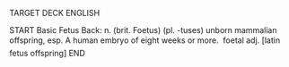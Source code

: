 TARGET DECK
ENGLISH

START
Basic
Fetus
Back: n. (brit. Foetus) (pl. -tuses) unborn mammalian offspring, esp. A human embryo of eight weeks or more.  foetal adj. [latin fetus offspring]
END
